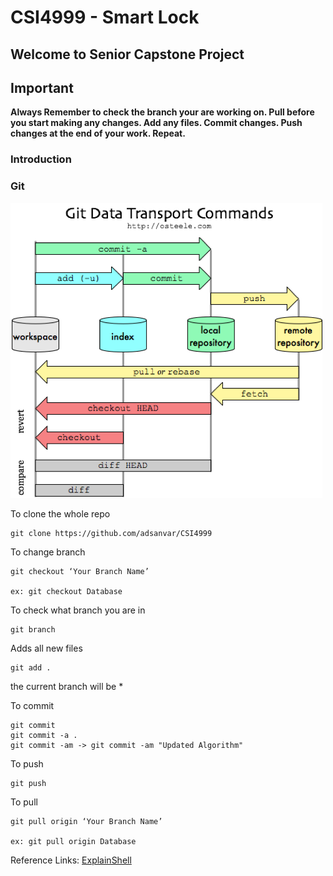 # CSI4999 - Smart Lock

## Welcome to Senior Capstone Project

## **Important** 

**Always Remember to check the branch your are working on. Pull before you start making any changes. Add any files. Commit changes. Push changes at the end of your work. Repeat.**

### Introduction

### Git

<img src='git.png'>

To clone the whole repo

```
git clone https://github.com/adsanvar/CSI4999
```

To change branch

```
git checkout ‘Your Branch Name’

ex: git checkout Database
```

To check what branch you are in

```
git branch
```

Adds all new files

```
git add .
```

the current branch will be *

To commit

```
git commit
git commit -a .
git commit -am -> git commit -am "Updated Algorithm"
```

To push

```
git push
```

To pull

```
git pull origin ‘Your Branch Name’

ex: git pull origin Database
```

Reference Links:
[ExplainShell]( https://explainshell.com/explain?cmd=git+commit+-am)

